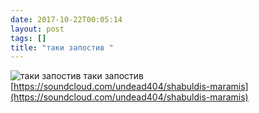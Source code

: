 ```yaml
---
date: 2017-10-22T00:05:14
layout: post
tags: []
title: "таки запостив "
---
```

![таки запостив ](https://i1.sndcdn.com/artworks-000248274775-l6wt5l-t500x500.jpg)
таки запостив [https://soundcloud.com/undead404/shabuldis-maramis](https://soundcloud.com/undead404/shabuldis-maramis)